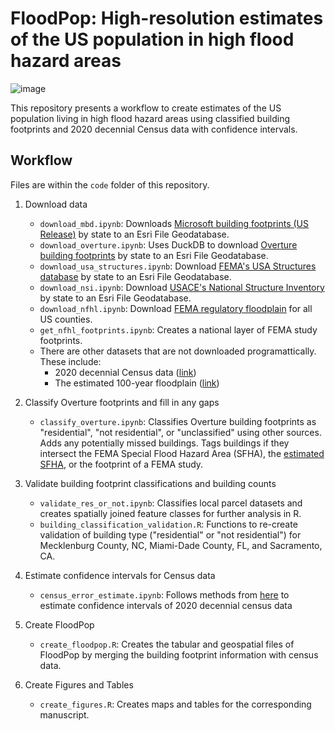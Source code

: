 # FloodPop: High-resolution estimates of the US population in high flood hazard areas
![image](https://github.com/user-attachments/assets/730079e8-d974-44ce-9290-e078f7a6c74b)

This repository presents a workflow to create estimates of the US population living in high flood hazard areas using classified building footprints and 2020 decennial Census data with confidence intervals.

## Workflow
Files are within the `code` folder of this repository.

1. Download data
    - `download_mbd.ipynb`: Downloads [Microsoft building footprints (US Release)](https://github.com/microsoft/USBuildingFootprints) by state to an Esri File Geodatabase.
    - `download_overture.ipynb`: Uses DuckDB to download [Overture building footprints](https://overturemaps.org/) by state to an Esri File Geodatabase.
    - `download_usa_structures.ipynb`: Download [FEMA's USA Structures database](https://disasters.geoplatform.gov/USA_Structures/) by state to an Esri File Geodatabase.
    - `download_nsi.ipynb`: Download [USACE's National Structure Inventory](https://www.hec.usace.army.mil/confluence/nsi) by state to an Esri File Geodatabase.
    - `download_nfhl.ipynb`: Download [FEMA regulatory floodplain](https://www.fema.gov/flood-maps/national-flood-hazard-layer) for all US counties.
    - `get_nfhl_footprints.ipynb`: Creates a national layer of FEMA study footprints.
    - There are other datasets that are not downloaded programattically. These include:
        - 2020 decennial Census data ([link](https://www.census.gov/programs-surveys/decennial-census/decade/2020/2020-census-results.html))
        - The estimated 100-year floodplain ([link](https://www.sciencedirect.com/science/article/pii/S0048969718328481))

2. Classify Overture footprints and fill in any gaps
    - `classify_overture.ipynb`: Classifies Overture building footprints as "residential", "not residential", or "unclassified" using other sources. Adds any potentially missed buildings. Tags buildings if they intersect the FEMA Special Flood Hazard Area (SFHA), the [estimated SFHA](https://www.sciencedirect.com/science/article/pii/S0048969718328481), or the footprint of a FEMA study.

3. Validate building footprint classifications and building counts
    - `validate_res_or_not.ipynb`: Classifies local parcel datasets and creates spatially joined feature classes for further analysis in R.
    - `building_classification_validation.R`: Functions to re-create validation of building type ("residential" or "not residential") for Mecklenburg County, NC, Miami-Dade County, FL, and Sacramento, CA.

4. Estimate confidence intervals for Census data
    -   `census_error_estimate.ipynb`: Follows methods from [here](https://registry.opendata.aws/census-2020-amc-mdf-replicates/?utm_campaign=20241024cnmps1&utm_medium=email&utm_source=govdelivery) to estimate confidence intervals of 2020 decennial census data

5. Create FloodPop
    - `create_floodpop.R`: Creates the tabular and geospatial files of FloodPop by merging the building footprint information with census data.

6. Create Figures and Tables
    - `create_figures.R`: Creates maps and tables for the corresponding manuscript.
